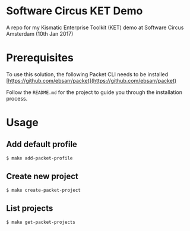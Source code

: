 # Software Circus KET Demo
A repo for my Kismatic Enterprise Toolkit (KET) demo at Software Circus Amsterdam (10th Jan 2017)

# Prerequisites
To use this solution, the following Packet CLI needs to be installed [https://github.com/ebsarr/packet](https://github.com/ebsarr/packet)

Follow the `README.md` for the project to guide you through the installation process.

# Usage

## Add default profile
```
$ make add-packet-profile
```

## Create new project
```
$ make create-packet-project
```

## List projects
```
$ make get-packet-projects
```